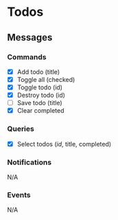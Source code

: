 # Todos

## Messages

### Commands

- [x] Add todo (title)
- [x] Toggle all (checked)
- [x] Toggle todo (id)
- [x] Destroy todo (id)
- [ ] Save todo (title)
- [x] Clear completed

### Queries

- [x] Select todos (_id_, title, completed)

### Notifications

N/A

### Events

N/A
